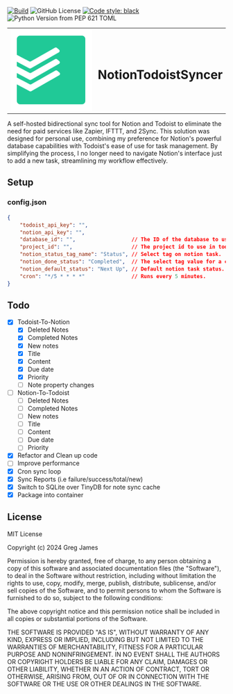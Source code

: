 [![Build](https://github.com/gregyjames/notion_todoist_syncer/actions/workflows/python-app.yml/badge.svg?event=push)](https://github.com/gregyjames/notion_todoist_syncer/actions/workflows/python-app.yml)
![GitHub License](https://img.shields.io/github/license/gregyjames/notion_todoist_syncer)
[![Code style: black](https://img.shields.io/badge/code%20style-black-000000.svg)](https://github.com/psf/black)
![Python Version from PEP 621 TOML](https://img.shields.io/python/required-version-toml?tomlFilePath=https%3A%2F%2Fraw.githubusercontent.com%2Fgregyjames%2Fnotion_todoist_syncer%2Frefs%2Fheads%2Fmain%2Fpyproject.toml)

<table style="border: none;">
<tr style="border: none;">
  <td style="border: none;">
    <img src="./icon.svg">
  </td>
  <td style="border: none;">
    <h1>NotionTodoistSyncer</h1>
  </td>
</tr>
</table>

A self-hosted bidirectional sync tool for Notion and Todoist to eliminate the need for paid services like Zapier, IFTTT, and 2Sync. This solution was designed for personal use, combining my preference for Notion's powerful database capabilities with Todoist's ease of use for task management. By simplifying the process, I no longer need to navigate Notion's interface just to add a new task, streamlining my workflow effectively.

## Setup
### config.json
```json
{
    "todoist_api_key": "",
    "notion_api_key": "", 
    "database_id": "",                  // The ID of the database to use.
    "project_id": "",                   // The project id to use in todoist.
    "notion_status_tag_name": "Status", // Select tag on notion task.
    "notion_done_status": "Completed",  // The select tag value for a completed task in notion.
    "notion_default_status": "Next Up", // Default notion task status.
    "cron": "*/5 * * * *"               // Runs every 5 minutes.
}
```
## Todo

- [x] Todoist-To-Notion
  - [x]   Deleted Notes
  - [x]   Completed Notes
  - [x]   New notes
    - [x] Title
    - [x] Content
    - [x] Due date
    - [x] Priority
  - [ ] Note property changes        
- [ ] Notion-To-Todoist
  - [ ]   Deleted Notes
  - [ ]   Completed Notes
  - [ ]   New notes
    - [ ] Title
    - [ ] Content
    - [ ] Due date
    - [ ] Priority
- [x] Refactor and Clean up code
- [ ] Improve performance
- [x] Cron sync loop
- [x] Sync Reports (i.e failure/success/total/new)
- [x] Switch to SQLite over TinyDB for note sync cache
- [x] Package into container

## License 
MIT License

Copyright (c) 2024 Greg James

Permission is hereby granted, free of charge, to any person obtaining a copy
of this software and associated documentation files (the "Software"), to deal
in the Software without restriction, including without limitation the rights
to use, copy, modify, merge, publish, distribute, sublicense, and/or sell
copies of the Software, and to permit persons to whom the Software is
furnished to do so, subject to the following conditions:

The above copyright notice and this permission notice shall be included in all
copies or substantial portions of the Software.

THE SOFTWARE IS PROVIDED "AS IS", WITHOUT WARRANTY OF ANY KIND, EXPRESS OR
IMPLIED, INCLUDING BUT NOT LIMITED TO THE WARRANTIES OF MERCHANTABILITY,
FITNESS FOR A PARTICULAR PURPOSE AND NONINFRINGEMENT. IN NO EVENT SHALL THE
AUTHORS OR COPYRIGHT HOLDERS BE LIABLE FOR ANY CLAIM, DAMAGES OR OTHER
LIABILITY, WHETHER IN AN ACTION OF CONTRACT, TORT OR OTHERWISE, ARISING FROM,
OUT OF OR IN CONNECTION WITH THE SOFTWARE OR THE USE OR OTHER DEALINGS IN THE
SOFTWARE.

